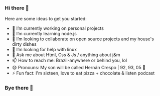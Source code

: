 ### Hi there 👋

Here are some ideas to get you started:

- 🔭 I’m currently working on personal projects
- 🌱 I’m currently learning node.js
- 👯 I’m looking to collaborate on open source projects and my house's dirty dishes
- 🤔 I’m looking for help with linux
- 💬 Ask me about Html, Css & Js / anything about j&m  
- 📫 How to reach me: Brazil-anywhere                  or behind you, lol
- 😄 Pronouns: My son will be called Hernán Crespo | 92, 93, 05 🥇
- ⚡ Fun fact: I'm sixteen, love to eat pizza + chocolate & listen podcast

### Bye there 👋
